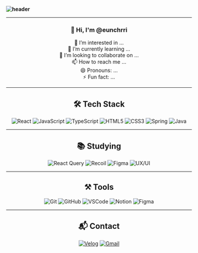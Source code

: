 <!-- 배너 -->
**![header](https://capsule-render.vercel.app/api?type=waving&height=300&color=e6a9b2&text=Hi,%20I'm%20@eunchrri%20🌏&desc=%3C%20FullStack%20Developer%20/%3E&descSize=20&fontColor=333333&fontSize=60&animation=twinkling)**



---

<div align="center">

  
### 👋 Hi, I'm @eunchrri  
👀 I’m interested in ...  
🌱 I’m currently learning ...  
💖 I’m looking to collaborate on ...  
📫 How to reach me ...  
😄 Pronouns: ...  
⚡ Fun fact: ...  
  
---

## 🛠️ Tech Stack

![React](https://img.shields.io/badge/React-61DAFB?style=flat&logo=react&logoColor=white)
![JavaScript](https://img.shields.io/badge/JavaScript-F7DF1E?style=flat&logo=javascript&logoColor=black)
![TypeScript](https://img.shields.io/badge/TypeScript-3178C6?style=flat&logo=typescript&logoColor=white)
![HTML5](https://img.shields.io/badge/HTML5-E34F26?style=flat&logo=html5&logoColor=white)
![CSS3](https://img.shields.io/badge/CSS3-1572B6?style=flat&logo=css3&logoColor=white)
![Spring](https://img.shields.io/badge/Spring-6DB33F?style=flat&logo=spring&logoColor=white)
![Java](https://img.shields.io/badge/Java-007396?style=flat&logo=java&logoColor=white)

---

## 📚 Studying

![React Query](https://img.shields.io/badge/ReactQuery-FF4154?style=flat&logo=react-query&logoColor=white)
![Recoil](https://img.shields.io/badge/Recoil-007AF4?style=flat&logo=recoil&logoColor=white)
![Figma](https://img.shields.io/badge/Figma-F24E1E?style=flat&logo=figma&logoColor=white)
![UX/UI](https://img.shields.io/badge/UX%2FUI-FCC624?style=flat&logo=protonmail&logoColor=black)

---

## ⚒️ Tools

![Git](https://img.shields.io/badge/Git-F05032?style=flat&logo=git&logoColor=white)
![GitHub](https://img.shields.io/badge/GitHub-181717?style=flat&logo=github&logoColor=white)
![VSCode](https://img.shields.io/badge/VSCode-007ACC?style=flat&logo=visual-studio-code&logoColor=white)
![Notion](https://img.shields.io/badge/Notion-000000?style=flat&logo=notion&logoColor=white)
![Figma](https://img.shields.io/badge/Figma-F24E1E?style=flat&logo=figma&logoColor=white)

---

## 📬 Contact

[![Velog](https://img.shields.io/badge/Velog-20C997?style=flat&logo=velog&logoColor=white)](https://velog.io/@eunchrri)
[![Gmail](https://img.shields.io/badge/eunchrri@gmail.com-D14836?style=flat&logo=gmail&logoColor=white)](mailto:eunchrri@gmail.com)

</div>

